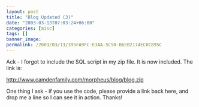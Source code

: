```yaml
---
layout: post
title: "Blog Updated (3)"
date: "2003-03-13T07:03:24+06:00"
categories: [misc]
tags: []
banner_image: 
permalink: /2003/03/13/395FA9FC-E3AA-5C50-B6EB2174EC0C895C
---
```


Ack - I forgot to include the SQL script in my zip file. It is now included. The link is:

<a href="http://www.camdenfamily.com/morpheus/blog/blog.zip">http://www.camdenfamily.com/morpheus/blog/blog.zip</a>

One thing I ask - if you use the code, please provide a link back here, and drop me a line so I can see it in action. Thanks!